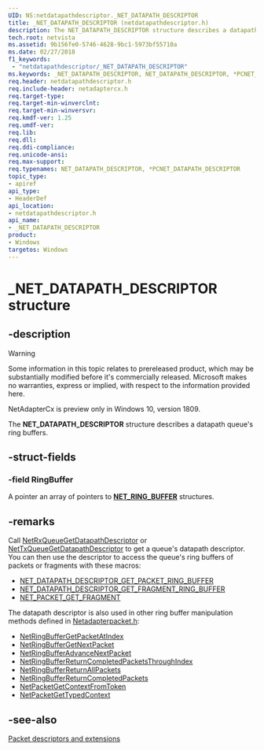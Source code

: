 ```yaml
---
UID: NS:netdatapathdescriptor._NET_DATAPATH_DESCRIPTOR
title: _NET_DATAPATH_DESCRIPTOR (netdatapathdescriptor.h)
description: The NET_DATAPATH_DESCRIPTOR structure describes a datapath queue's ring buffers.
tech.root: netvista
ms.assetid: 9b156fe0-5746-4628-9bc1-5973bf55710a
ms.date: 02/27/2018
f1_keywords:
 - "netdatapathdescriptor/_NET_DATAPATH_DESCRIPTOR"
ms.keywords: _NET_DATAPATH_DESCRIPTOR, NET_DATAPATH_DESCRIPTOR, *PCNET_DATAPATH_DESCRIPTOR, 
req.header: netdatapathdescriptor.h
req.include-header: netadaptercx.h
req.target-type:
req.target-min-winverclnt:
req.target-min-winversvr:
req.kmdf-ver: 1.25
req.umdf-ver:
req.lib:
req.dll:
req.ddi-compliance:
req.unicode-ansi:
req.max-support:
req.typenames: NET_DATAPATH_DESCRIPTOR, *PCNET_DATAPATH_DESCRIPTOR
topic_type: 
- apiref
api_type: 
- HeaderDef
api_location:
- netdatapathdescriptor.h
api_name: 
- _NET_DATAPATH_DESCRIPTOR
product:
- Windows
targetos: Windows
---
```


# _NET_DATAPATH_DESCRIPTOR structure

## -description
> [!WARNING]
> Some information in this topic relates to prereleased product, which may be substantially modified before it's commercially released. Microsoft makes no warranties, express or implied, with respect to the information provided here.
>
> NetAdapterCx is preview only in Windows 10, version 1809.

The **NET_DATAPATH_DESCRIPTOR** structure describes a datapath queue's ring buffers.

## -struct-fields
 
### -field RingBuffer

A pointer an array of pointers to [**NET_RING_BUFFER**](../netringbuffer/ns-netringbuffer-_net_ring_buffer.md) structures.

## -remarks
Call [NetRxQueueGetDatapathDescriptor](../netrxqueue/nf-netrxqueue-netrxqueuegetdatapathdescriptor.md) or [NetTxQueueGetDatapathDescriptor](../nettxqueue/nf-nettxqueue-nettxqueuegetdatapathdescriptor.md) to get a queue's datapath descriptor. You can then use the descriptor to access the queue's ring buffers of packets or fragments with these macros:

- [NET_DATAPATH_DESCRIPTOR_GET_PACKET_RING_BUFFER](nf-netdatapathdescriptor-net_datapath_descriptor_get_packet_ring_buffer.md)
- [NET_DATAPATH_DESCRIPTOR_GET_FRAGMENT_RING_BUFFER](nf-netdatapathdescriptor-net_datapath_descriptor_get_fragment_ring_buffer.md)
- [NET_PACKET_GET_FRAGMENT](nf-netdatapathdescriptor-net_packet_get_fragment.md)

The datapath descriptor is also used in other ring buffer manipulation methods defined in [Netadapterpacket.h](https://docs.microsoft.com/windows-hardware/drivers/ddi/netadapterpacket/):

- [NetRingBufferGetPacketAtIndex](../netadapterpacket/nf-netadapterpacket-netringbuffergetpacketatindex.md)
- [NetRingBufferGetNextPacket](../netadapterpacket/nf-netadapterpacket-netringbuffergetnextpacket.md)
- [NetRingBufferAdvanceNextPacket](../netadapterpacket/nf-netadapterpacket-netringbufferadvancenextpacket.md)
- [NetRingBufferReturnCompletedPacketsThroughIndex](../netadapterpacket/nf-netadapterpacket-netringbufferreturncompletedpacketsthroughindex.md)
- [NetRingBufferReturnAllPackets](../netadapterpacket/nf-netadapterpacket-netringbufferreturnallpackets.md)
- [NetRingBufferReturnCompletedPackets](../netadapterpacket/nf-netadapterpacket-netringbufferreturncompletedpackets.md)
- [NetPacketGetContextFromToken](../netadapterpacket/nf-netadapterpacket-netpacketgetcontextfromtoken.md)
- [NetPacketGetTypedContext](../netadapterpacket/nf-netadapterpacket-netpacketgettypedcontext.md)



## -see-also

[Packet descriptors and extensions](https://docs.microsoft.com/windows-hardware/drivers/netcx/packet-descriptors-and-extensions)
